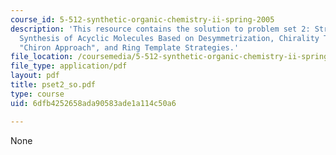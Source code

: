 ```yaml
---
course_id: 5-512-synthetic-organic-chemistry-ii-spring-2005
description: 'This resource contains the solution to problem set 2: Strategies for
  Synthesis of Acyclic Molecules Based on Desymmetrization, Chirality Transfer, the
  "Chiron Approach", and Ring Template Strategies.'
file_location: /coursemedia/5-512-synthetic-organic-chemistry-ii-spring-2005/6dfb4252658ada90583ade1a114c50a6_pset2_so.pdf
file_type: application/pdf
layout: pdf
title: pset2_so.pdf
type: course
uid: 6dfb4252658ada90583ade1a114c50a6

---
```

None